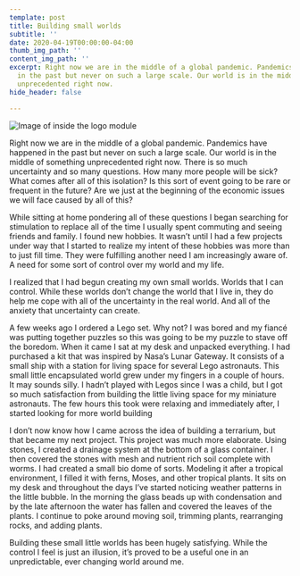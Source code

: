 ```yaml
---
template: post
title: Building small worlds
subtitle: ''
date: 2020-04-19T00:00:00-04:00
thumb_img_path: ''
content_img_path: ''
excerpt: Right now we are in the middle of a global pandemic. Pandemics have happened
  in the past but never on such a large scale. Our world is in the middle of something
  unprecedented right now.
hide_header: false

---
```

![Image of inside the logo module](/images/IMG_2292-1.jpg)

Right now we are in the middle of a global pandemic. Pandemics have happened in the past but never on such a large scale. Our world is in the middle of something unprecedented right now. There is so much uncertainty and so many questions.  How many more people will be sick? What comes after all of this isolation? Is this sort of event going to be rare or frequent in the future? Are we just at the beginning of the economic issues we will face caused by all of this?

While sitting at home pondering all of these questions I began searching for stimulation to replace all of the time I usually spent commuting and seeing friends and family. I found new hobbies. It wasn’t until I had a few projects under way that I started to realize my intent of these hobbies was more than to just fill time. They were fulfilling another need I am increasingly aware of. A need for some sort of control over my world and my life.

I realized that I had begun creating my own small worlds.  Worlds that I can control. While these worlds don’t change the world that I live in, they do help me cope with all of the uncertainty in the real world. And all of the anxiety that uncertainty can create.

A few weeks ago I ordered a Lego set. Why not? I was bored and my fiancé was putting together puzzles so this was going to be my puzzle to stave off the boredom. When it came I sat at my desk and unpacked everything. I had purchased a kit that was inspired by Nasa’s Lunar Gateway. It consists of a small ship with a station for living space for several Lego astronauts. This small little encapsulated world grew under my fingers in a couple of hours. It may sounds silly. I hadn’t played with Legos since I was a child, but I got so much satisfaction from building the little living space for my miniature astronauts. The few hours this took were relaxing and immediately after,  I started looking for more world building

I don’t now know how I came across the idea of building a terrarium, but that became my next project. This project was much more elaborate. Using stones, I created a drainage system at the bottom of a glass container. I then covered the stones with mesh and nutrient rich soil complete with worms.  I had created  a small bio dome of sorts. Modeling it after a tropical environment, I filled it with ferns, Moses, and other tropical plants. It sits on my desk and throughout the days I’ve started noticing weather patterns in the little bubble. In the morning the glass beads up with condensation and by the late afternoon the water has fallen and covered the leaves of the plants. I continue to poke around moving soil, trimming plants, rearranging rocks, and adding plants.

Building these small little worlds has been hugely satisfying. While the control I feel is just an illusion, it’s proved to be a useful one in an unpredictable, ever changing world around me.